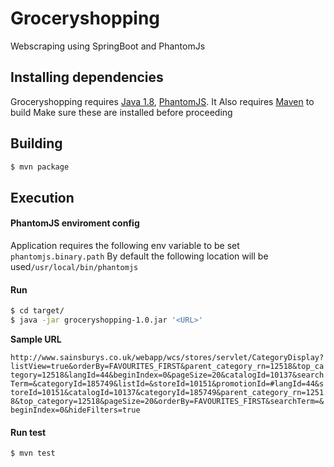 # Groceryshopping
Webscraping using SpringBoot and PhantomJs

## Installing dependencies
Groceryshopping requires [Java 1.8](https://www.java.com/en/download/),  [PhantomJS](http://phantomjs.org/). It Also requires [Maven](https://maven.apache.org/download.cgi) to build
Make sure these are installed before proceeding

## Building
```sh
$ mvn package
```

## Execution
#### PhantomJS enviroment config

Application requires the following env variable to be set `phantomjs.binary.path`
By default the following location will be used`/usr/local/bin/phantomjs`
#### Run
```sh
$ cd target/
$ java -jar groceryshopping-1.0.jar '<URL>'
```
**Sample URL**

```http://www.sainsburys.co.uk/webapp/wcs/stores/servlet/CategoryDisplay?listView=true&orderBy=FAVOURITES_FIRST&parent_category_rn=12518&top_category=12518&langId=44&beginIndex=0&pageSize=20&catalogId=10137&searchTerm=&categoryId=185749&listId=&storeId=10151&promotionId=#langId=44&storeId=10151&catalogId=10137&categoryId=185749&parent_category_rn=12518&top_category=12518&pageSize=20&orderBy=FAVOURITES_FIRST&searchTerm=&beginIndex=0&hideFilters=true```

#### Run test
```sh
$ mvn test
```
